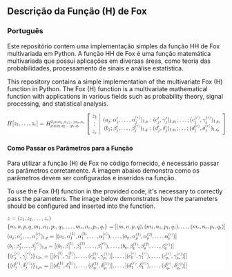 
## Descrição da Função \(H\) de Fox

### Português

Este repositório contém uma implementação simples da função HH de Fox multivariada em Python. A função HH de Fox é uma função matemática multivariada que possui aplicações em diversas áreas, como teoria das probabilidades, processamento de sinais e análise estatística.

This repository contains a simple implementation of the multivariate Fox \(H\) function in Python. The Fox \(H\) function is a multivariate mathematical function with applications in various fields such as probability theory, signal processing, and statistical analysis.

![CodeCogsEqn](./FoxH.png) 
#### Como Passar os Parâmetros para a Função

Para utilizar a função \(H\) de Fox no código fornecido, é necessário passar os parâmetros corretamente. A imagem abaixo demonstra como os parâmetros devem ser configurados e inseridos na função.

To use the Fox \(H\) function in the provided code, it's necessary to correctly pass the parameters. The image below demonstrates how the parameters should be configured and inserted into the function.

![CodeCogsEqn](./CodeCogsEqn.png) 


